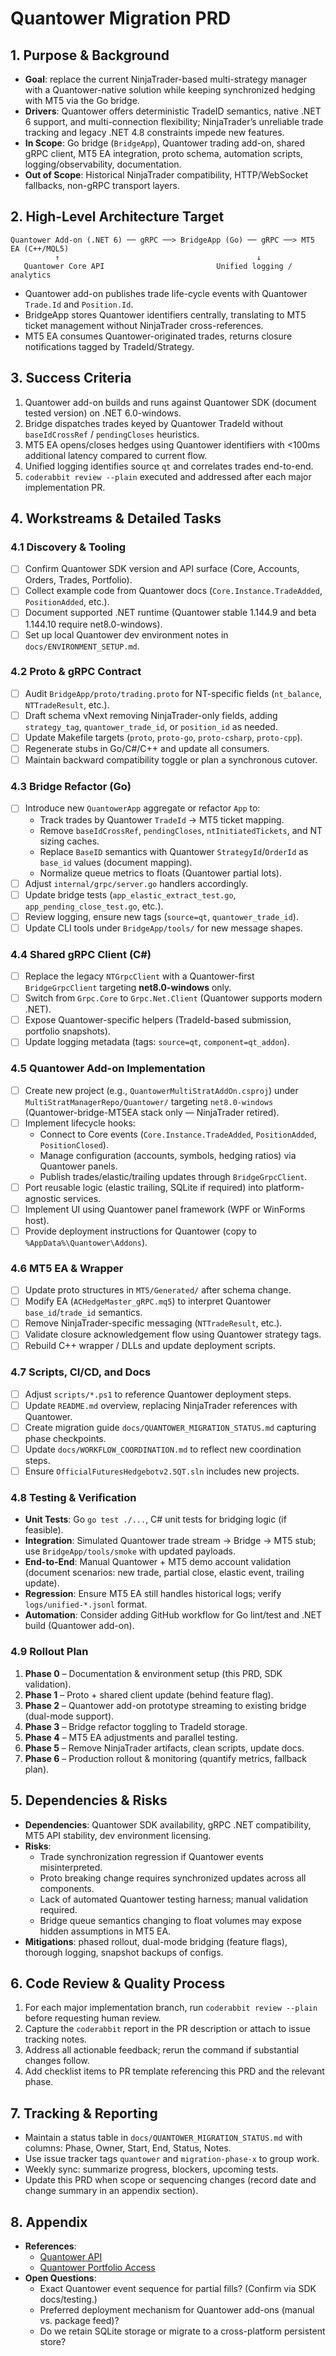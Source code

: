 # Quantower Migration PRD

## 1. Purpose & Background

- **Goal**: replace the current NinjaTrader-based multi-strategy manager with a Quantower-native solution while keeping synchronized hedging with MT5 via the Go bridge.
- **Drivers**: Quantower offers deterministic TradeID semantics, native .NET 6 support, and multi-connection flexibility; NinjaTrader’s unreliable trade tracking and legacy .NET 4.8 constraints impede new features.
- **In Scope**: Go bridge (`BridgeApp`), Quantower trading add-on, shared gRPC client, MT5 EA integration, proto schema, automation scripts, logging/observability, documentation.
- **Out of Scope**: Historical NinjaTrader compatibility, HTTP/WebSocket fallbacks, non-gRPC transport layers.

## 2. High-Level Architecture Target

```
Quantower Add-on (.NET 6) ── gRPC ──> BridgeApp (Go) ── gRPC ──> MT5 EA (C++/MQL5)
          ↑                                            ↓
   Quantower Core API                         Unified logging / analytics
```

- Quantower add-on publishes trade life-cycle events with Quantower `Trade.Id` and `Position.Id`.
- BridgeApp stores Quantower identifiers centrally, translating to MT5 ticket management without NinjaTrader cross-references.
- MT5 EA consumes Quantower-originated trades, returns closure notifications tagged by TradeId/Strategy.

## 3. Success Criteria

1. Quantower add-on builds and runs against Quantower SDK (document tested version) on .NET 6.0-windows.
2. Bridge dispatches trades keyed by Quantower TradeId without `baseIdCrossRef` / `pendingCloses` heuristics.
3. MT5 EA opens/closes hedges using Quantower identifiers with <100ms additional latency compared to current flow.
4. Unified logging identifies source `qt` and correlates trades end-to-end.
5. `coderabbit review --plain` executed and addressed after each major implementation PR.

## 4. Workstreams & Detailed Tasks

### 4.1 Discovery & Tooling
- [ ] Confirm Quantower SDK version and API surface (Core, Accounts, Orders, Trades, Portfolio).
- [ ] Collect example code from Quantower docs (`Core.Instance.TradeAdded`, `PositionAdded`, etc.).
- [ ] Document supported .NET runtime (Quantower stable 1.144.9 and beta 1.144.10 require net8.0-windows).
- [ ] Set up local Quantower dev environment notes in `docs/ENVIRONMENT_SETUP.md`.

### 4.2 Proto & gRPC Contract
- [ ] Audit `BridgeApp/proto/trading.proto` for NT-specific fields (`nt_balance`, `NTTradeResult`, etc.).
- [ ] Draft schema vNext removing NinjaTrader-only fields, adding `strategy_tag`, `quantower_trade_id`, or `position_id` as needed.
- [ ] Update Makefile targets (`proto`, `proto-go`, `proto-csharp`, `proto-cpp`).
- [ ] Regenerate stubs in Go/C#/C++ and update all consumers.
- [ ] Maintain backward compatibility toggle or plan a synchronous cutover.

### 4.3 Bridge Refactor (Go)
- [ ] Introduce new `QuantowerApp` aggregate or refactor `App` to:
  - Track trades by Quantower `TradeId` -> MT5 ticket mapping.
  - Remove `baseIdCrossRef`, `pendingCloses`, `ntInitiatedTickets`, and NT sizing caches.
  - Replace `BaseID` semantics with Quantower `StrategyId`/`OrderId` as `base_id` values (document mapping).
  - Normalize queue metrics to floats (Quantower partial lots).
- [ ] Adjust `internal/grpc/server.go` handlers accordingly.
- [ ] Update bridge tests (`app_elastic_extract_test.go`, `app_pending_close_test.go`, etc.).
- [ ] Review logging, ensure new tags (`source=qt`, `quantower_trade_id`).
- [ ] Update CLI tools under `BridgeApp/tools/` for new message shapes.

### 4.4 Shared gRPC Client (C#)
- [ ] Replace the legacy `NTGrpcClient` with a Quantower-first `BridgeGrpcClient` targeting **net8.0-windows** only.
- [ ] Switch from `Grpc.Core` to `Grpc.Net.Client` (Quantower supports modern .NET).
- [ ] Expose Quantower-specific helpers (TradeId-based submission, portfolio snapshots).
- [ ] Update logging metadata (tags: `source=qt`, `component=qt_addon`).

### 4.5 Quantower Add-on Implementation
- [ ] Create new project (e.g., `QuantowerMultiStratAddOn.csproj`) under `MultiStratManagerRepo/Quantower/` targeting `net8.0-windows` (Quantower-bridge-MT5EA stack only — NinjaTrader retired).
- [ ] Implement lifecycle hooks:
  - Connect to Core events (`Core.Instance.TradeAdded`, `PositionAdded`, `PositionClosed`).
  - Manage configuration (accounts, symbols, hedging ratios) via Quantower panels.
  - Publish trades/elastic/trailing updates through `BridgeGrpcClient`.
- [ ] Port reusable logic (elastic trailing, SQLite if required) into platform-agnostic services.
- [ ] Implement UI using Quantower panel framework (WPF or WinForms host).
- [ ] Provide deployment instructions for Quantower (copy to `%AppData%\Quantower\Addons`).

### 4.6 MT5 EA & Wrapper
- [ ] Update proto structures in `MT5/Generated/` after schema change.
- [ ] Modify EA (`ACHedgeMaster_gRPC.mq5`) to interpret Quantower `base_id`/`trade_id` semantics.
- [ ] Remove NinjaTrader-specific messaging (`NTTradeResult`, etc.).
- [ ] Validate closure acknowledgement flow using Quantower strategy tags.
- [ ] Rebuild C++ wrapper / DLLs and update deployment scripts.

### 4.7 Scripts, CI/CD, and Docs
- [ ] Adjust `scripts/*.ps1` to reference Quantower deployment steps.
- [ ] Update `README.md` overview, replacing NinjaTrader references with Quantower.
- [ ] Create migration guide `docs/QUANTOWER_MIGRATION_STATUS.md` capturing phase checkpoints.
- [ ] Update `docs/WORKFLOW_COORDINATION.md` to reflect new coordination steps.
- [ ] Ensure `OfficialFuturesHedgebotv2.5QT.sln` includes new projects.

### 4.8 Testing & Verification
- **Unit Tests**: Go `go test ./...`, C# unit tests for bridging logic (if feasible).
- **Integration**: Simulated Quantower trade stream -> Bridge -> MT5 stub; use `BridgeApp/tools/smoke` with updated payloads.
- **End-to-End**: Manual Quantower + MT5 demo account validation (document scenarios: new trade, partial close, elastic event, trailing update).
- **Regression**: Ensure MT5 EA still handles historical logs; verify `logs/unified-*.jsonl` format.
- **Automation**: Consider adding GitHub workflow for Go lint/test and .NET build (Quantower add-on).

### 4.9 Rollout Plan
1. **Phase 0** – Documentation & environment setup (this PRD, SDK validation).
2. **Phase 1** – Proto + shared client update (behind feature flag).
3. **Phase 2** – Quantower add-on prototype streaming to existing bridge (dual-mode support).
4. **Phase 3** – Bridge refactor toggling to TradeId storage.
5. **Phase 4** – MT5 EA adjustments and parallel testing.
6. **Phase 5** – Remove NinjaTrader artifacts, clean scripts, update docs.
7. **Phase 6** – Production rollout & monitoring (quantify metrics, fallback plan).

## 5. Dependencies & Risks

- **Dependencies**: Quantower SDK availability, gRPC .NET compatibility, MT5 API stability, dev environment licensing.
- **Risks**:
  - Trade synchronization regression if Quantower events misinterpreted.
  - Proto breaking change requires synchronized updates across all components.
  - Lack of automated Quantower testing harness; manual validation required.
  - Bridge queue semantics changing to float volumes may expose hidden assumptions in MT5 EA.
- **Mitigations**: phased rollout, dual-mode bridging (feature flags), thorough logging, snapshot backups of configs.

## 6. Code Review & Quality Process

1. For each major implementation branch, run `coderabbit review --plain` before requesting human review.
2. Capture the `coderabbit` report in the PR description or attach to issue tracking notes.
3. Address all actionable feedback; rerun the command if substantial changes follow.
4. Add checklist items to PR template referencing this PRD and the relevant phase.

## 7. Tracking & Reporting

- Maintain a status table in `docs/QUANTOWER_MIGRATION_STATUS.md` with columns: Phase, Owner, Start, End, Status, Notes.
- Use issue tracker tags `quantower` and `migration-phase-x` to group work.
- Weekly sync: summarize progress, blockers, upcoming tests.
- Update this PRD when scope or sequencing changes (record date and change summary in an appendix section).

## 8. Appendix

- **References**:
  - [Quantower API](https://api.quantower.com/)
  - [Quantower Portfolio Access](https://help.quantower.com/quantower/quantower-algo/access-to-trading-portfolio)
- **Open Questions**:
  - Exact Quantower event sequence for partial fills? (Confirm via SDK docs/testing.)
  - Preferred deployment mechanism for Quantower add-ons (manual vs. package feed)?
  - Do we retain SQLite storage or migrate to a cross-platform persistent store?
